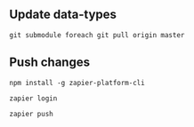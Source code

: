 ## Update data-types

`git submodule foreach git pull origin master`

## Push changes

`npm install -g zapier-platform-cli`

`zapier login`

`zapier push`
